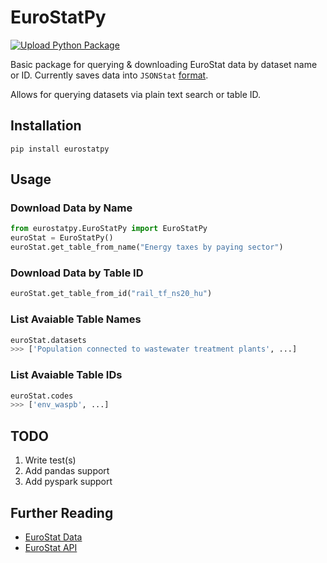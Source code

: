 # EuroStatPy

[![Upload Python Package](https://github.com/deepwaterpaladin/eurostatpy/actions/workflows/publish.yml/badge.svg)](https://github.com/deepwaterpaladin/eurostatpy/actions/workflows/publish.yml)

Basic package for querying &amp; downloading EuroStat data by dataset name or ID. Currently saves data into `JSONStat` [format](https://github.com/26fe/jsonstat.py).

Allows for querying datasets via plain text search or table ID.

## Installation

`pip install eurostatpy`

## Usage

### Download Data by Name

```python
from eurostatpy.EuroStatPy import EuroStatPy
euroStat = EuroStatPy()
euroStat.get_table_from_name("Energy taxes by paying sector")
```

### Download Data by Table ID

```python
euroStat.get_table_from_id("rail_tf_ns20_hu")
```

### List Avaiable Table Names

```python
euroStat.datasets
>>> ['Population connected to wastewater treatment plants', ...]
```

### List Avaiable Table IDs

```python
euroStat.codes
>>> ['env_waspb', ...]
```

## TODO

1. Write test(s)
1. Add pandas support
1. Add pyspark support

## Further Reading

- [EuroStat Data](https://ec.europa.eu/eurostat/web/main/data/database)
- [EuroStat API](https://wikis.ec.europa.eu/display/EUROSTATHELP/API+-+Getting+started+with+statistics+API)
